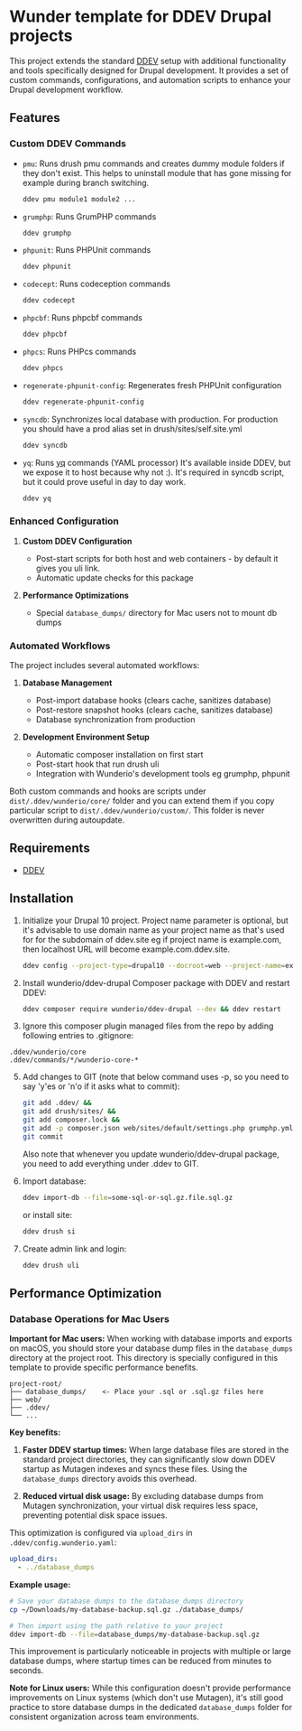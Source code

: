 # Wunder template for DDEV Drupal projects

This project extends the standard [DDEV](https://ddev.com/) setup with additional functionality and tools specifically
designed for Drupal development. It provides a set of custom commands, configurations, and automation
scripts to enhance your Drupal development workflow.

## Features

### Custom DDEV Commands

- `pmu`: Runs drush pmu commands and creates dummy module folders if they don't exist.
  This helps to uninstall module that has gone missing for example during branch
  switching.
  ```bash
  ddev pmu module1 module2 ...
  ```
- `grumphp`: Runs GrumPHP commands
  ```bash
  ddev grumphp
  ```
- `phpunit`: Runs PHPUnit commands
  ```bash
  ddev phpunit
  ```
- `codecept`: Runs codeception commands
  ```bash
  ddev codecept
  ```
- `phpcbf`: Runs phpcbf commands
  ```bash
  ddev phpcbf
  ```
- `phpcs`: Runs PHPcs commands
  ```bash
  ddev phpcs
  ```
- `regenerate-phpunit-config`: Regenerates fresh PHPUnit configuration
  ```bash
  ddev regenerate-phpunit-config
  ```
- `syncdb`: Synchronizes local database with production.
  For production you should have a prod alias set in drush/sites/self.site.yml
  ```bash
  ddev syncdb
  ```
- `yq`: Runs [yq](https://mikefarah.gitbook.io/yq) commands (YAML processor)
  It's available inside DDEV, but we expose it to host because why not :). It's required in syncdb script, but it could prove useful in day to day work.
  ```bash
  ddev yq
  ```

### Enhanced Configuration

1. **Custom DDEV Configuration**
   - Post-start scripts for both host and web containers - by default it gives you uli link.
   - Automatic update checks for this package

2. **Performance Optimizations**
   - Special `database_dumps/` directory for Mac users not to mount db dumps

### Automated Workflows

The project includes several automated workflows:

1. **Database Management**
   - Post-import database hooks (clears cache, sanitizes database)
   - Post-restore snapshot hooks (clears cache, sanitizes database)
   - Database synchronization from production

2. **Development Environment Setup**
   - Automatic composer installation on first start
   - Post-start hook that run drush uli
   - Integration with Wunderio's development tools eg grumphp, phpunit

Both custom commands and hooks are scripts under `dist/.ddev/wunderio/core/` folder
and you can extend them if you copy particular script to `dist/.ddev/wunderio/custom/`.
This folder is never overwritten during autoupdate.

## Requirements

- [DDEV](https://ddev.com/)

## Installation

1. Initialize your Drupal 10 project. Project name parameter is optional, but
it's advisable to use domain name as your project name as that's used for for
the subdomain of ddev.site eg if project name is example.com, then localhost
URL will become example.com.ddev.site.

    ```bash
    ddev config --project-type=drupal10 --docroot=web --project-name=example.com
    ```

2. Install wunderio/ddev-drupal Composer package with DDEV and restart DDEV:

   ```bash
   ddev composer require wunderio/ddev-drupal --dev && ddev restart
   ```

4. Ignore this composer plugin managed files from the repo by adding following entries to .gitignore:
  ```
  .ddev/wunderio/core
  .ddev/commands/*/wunderio-core-*
  ```

5. Add changes to GIT (note that below command uses -p, so you need to say 'y'es or 'n'o if it asks what to commit):

   ```bash
   git add .ddev/ &&
   git add drush/sites/ &&
   git add composer.lock &&
   git add -p composer.json web/sites/default/settings.php grumphp.yml &&
   git commit
   ```

   Also note that whenever you update wunderio/ddev-drupal package, you need to add everything under .ddev to GIT.

6. Import database:

   ```bash
   ddev import-db --file=some-sql-or-sql.gz.file.sql.gz
   ```

   or install site:

   ```bash
   ddev drush si
   ```

7. Create admin link and login:

   ```bash
   ddev drush uli
   ```

## Performance Optimization

### Database Operations for Mac Users

**Important for Mac users:** When working with database imports and exports on macOS, you should store your database
dump files in the `database_dumps` directory at the project root. This directory is specially configured in this
template to provide specific performance benefits.

```
project-root/
├── database_dumps/    <- Place your .sql or .sql.gz files here
├── web/
├── .ddev/
└── ...
```

**Key benefits:**

1. **Faster DDEV startup times:** When large database files are stored in the standard project directories,
they can significantly slow down DDEV startup as Mutagen indexes and syncs these files. Using the `database_dumps`
directory avoids this overhead.

2. **Reduced virtual disk usage:** By excluding database dumps from Mutagen synchronization, your virtual disk
requires less space, preventing potential disk space issues.

This optimization is configured via `upload_dirs` in `.ddev/config.wunderio.yaml`:

```yaml
upload_dirs:
  - ../database_dumps
```

**Example usage:**
```bash
# Save your database dumps to the database_dumps directory
cp ~/Downloads/my-database-backup.sql.gz ./database_dumps/

# Then import using the path relative to your project
ddev import-db --file=database_dumps/my-database-backup.sql.gz
```

This improvement is particularly noticeable in projects with multiple or large database dumps, where
startup times can be reduced from minutes to seconds.

**Note for Linux users:** While this configuration doesn't provide performance improvements on Linux
systems (which don't use Mutagen), it's still good practice to store database dumps in the
dedicated `database_dumps` folder for consistent organization across team environments.
